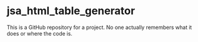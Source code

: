 # jsa_html_table_generator

This is a GitHub repository for a project. No one actually remembers what it does or where the code is.
